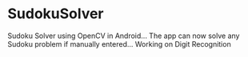 # SudokuSolver
Sudoku Solver using OpenCV in Android...
The app can now solve any Sudoku problem if manually entered...
Working on Digit Recognition

